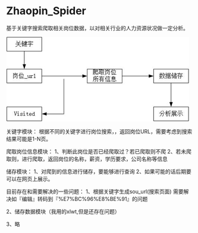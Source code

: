# Zhaopin_Spider
基于关键字搜索爬取相关岗位数据，以对相关行业的人力资源状况做一定分析。

![流程图](https://github.com/lushan2866/Zhaopin_Spider/blob/master/%E6%B5%81%E7%A8%8B%E5%9B%BE-visio.jpg)

关键字模块：
根据不同的关键字进行岗位搜索，，返回岗位URL，需要考虑到搜索结果可能是1-N页。

爬取岗位信息模块：
1、判断此岗位是否已经爬取过？若已爬取则不爬
2、若未爬取则，进行爬取，返回岗位的名称，薪资，学历要求，公司名称等信息

储存模块：
1、对爬到的信息进行储存，要能够进行查询
2、如果可能的话后期要可以在网页上展示。


目前存在和需要解决的一些问题：
1、根据关键字生成sou_url(搜索页面)
需要解决如『编辑』转码到『%E7%BC%96%E8%BE%91』的问题

  
2、储存数据模块（我用的xlwt,但是还存在问题）

3、略
